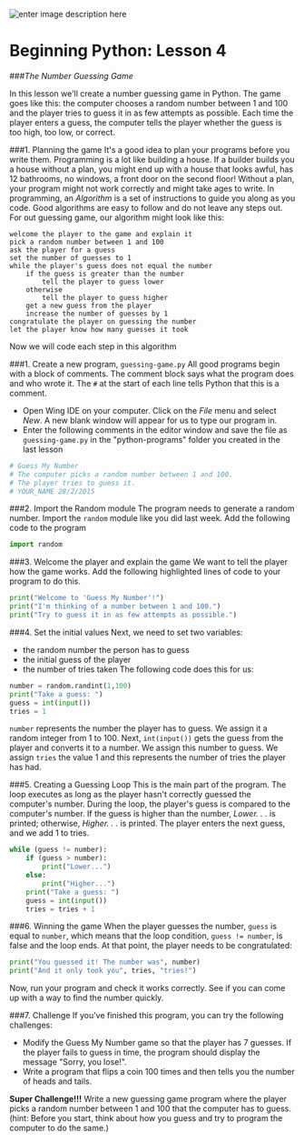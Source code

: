 ![enter image description here](http://cdn.evbuc.com/images/4313815/85781426917/1/logo.jpg)

Beginning Python: Lesson 4
=================
###*The Number Guessing Game*

In this lesson we'll create a number guessing game in Python. The game goes like this: the computer chooses a random number between 1 and 100 and the player tries to guess it in as few attempts as possible. Each time the player enters a guess, the computer tells the player whether the guess is too high, too low, or correct.

###1. Planning the game
It's a good idea to plan your programs before you write them. Programming is a lot like building a house. If a builder builds you a house without a plan, you might end up with a house that looks awful, has 12 bathrooms, no windows, a front door on the second floor!
Without a plan, your program might not work correctly and might take ages to write. In programming, an *Algorithm* is a set of instructions to guide you along as you code. Good algorithms are easy to follow and do not leave any steps out. For out guessing game, our algorithm might look like this:

    welcome the player to the game and explain it  
    pick a random number between 1 and 100  
    ask the player for a guess  
    set the number of guesses to 1  
    while the player's guess does not equal the number  
		if the guess is greater than the number 
			tell the player to guess lower 
		otherwise 
			tell the player to guess higher 
		get a new guess from the player 
		increase the number of guesses by 1 
	congratulate the player on guessing the number 
	let the player know how many guesses it took
    
Now we will code each step in this algorithm

###1. Create a new program, ``guessing-game.py``
All good programs begin with a block of comments. The comment block says what the program does and who wrote it. The `#` at the start of each line tells Python that this is a comment.
- Open Wing IDE on your computer. Click on the *File* menu and select *New*. A new blank window will appear for us to type our program in.
- Enter the following comments in the editor window  and save the file as ``guessing-game.py`` in the "python-programs" folder you created in the last lesson
```Python
# Guess My Number
# The computer picks a random number between 1 and 100.
# The player tries to guess it.
# YOUR_NAME 28/2/2015
``` 
###2. Import the Random module
The program needs to generate a random number. Import the ``random`` module like you did last week. Add the following code to the program

```Python
import random
```


###3. Welcome the player and explain the game
We want to tell the player how the game works. Add the following highlighted lines of code to your program to do this.

```python
print("Welcome to 'Guess My Number'!")
print("I'm thinking of a number between 1 and 100.")
print("Try to guess it in as few attempts as possible.")
```

###4. Set the initial values
Next, we need to set two variables:
 - the random number the person has to guess
 -  the initial guess of the player
 - the number of tries taken 
The following code does this for us:
```python
number = random.randint(1,100)
print("Take a guess: ")
guess = int(input())
tries = 1
```
``number`` represents the number the player has to guess. We assign it a random integer from 1 to 100. Next, ``int(input())`` gets the guess from the player and converts it to a number. We assign this number to guess. We assign ``tries`` the value 1 and this represents the number of tries the player has had.

###5. Creating a Guessing Loop
This is the main part of the program. The loop executes as long as the player hasn't correctly guessed the computer's number. During the loop, the player's guess is compared to the computer's number. If the guess is
higher than the number, *Lower. . .* is printed; otherwise, *Higher. . .* is printed. The player enters the next guess, and we add 1 to tries.
```python
while (guess != number):
    if (guess > number):
        print("Lower...")
    else:
        print("Higher...")
    print("Take a guess: ")
    guess = int(input())    
    tries = tries + 1
```

###6. Winning the game
When the player guesses the number, ``guess`` is equal to ``number``, which means that the loop condition, ``guess != number``, is false and the loop ends. At that point, the player needs to be congratulated:

```python
print("You guessed it! The number was", number)
print("And it only took you", tries, "tries!")
```

Now, run your program and check it works correctly. See if you can come up with a way to find the number quickly. 

###7. Challenge
If you've finished this program, you can try the following challenges:

- Modify the Guess My Number game so that the player has 7 guesses. If the player fails to guess in time, the program should display the message "Sorry, you lose!".
- Write a program that flips a coin 100 times and then tells you the number of heads and tails.

**Super Challenge!!!**
Write a new guessing game program where the player picks a random number between 1 and 100 that the computer has to guess. (hint: Before you start, think about how you guess and try to program the computer to do the same.)
